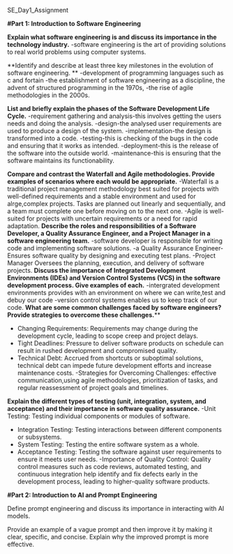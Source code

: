 SE_Day1_Assignment

**#Part 1: Introduction to Software Engineering**

**Explain what software engineering is and discuss its importance in the technology industry.**
-software engineering is the art of providing solutions to real world problems using computer systems.

**Identify and describe at least three key milestones in the evolution of software engineering. **
-development of programming languages such as c and fortain
-the establishment of software engineering as a discipline, the advent of structured programming in the 1970s,
-the rise of agile methodologies in the 2000s.

**List and briefly explain the phases of the Software Development Life Cycle.**
-requirement gathering and analysis-this involves getting the users needs and doing the analysis.
-design-the analysed user requirements are used to produce a design of the system.
-implementation-the design is transformed into a code.
-testing-this is checking of the bugs in the code and ensuring that it works as intended.
-deployment-this is the release of the software into the outside world.
-maintenance-this is ensuring that the software maintains its functionability.

**Compare and contrast the Waterfall and Agile methodologies. Provide examples of scenarios where each would be appropriate.**
-Waterfall is a traditional project management methodology best suited for projects with well-defined requirements and a stable environment and used for alrge,complex projects. Tasks are planned out linearly and sequentially, and a team must complete one before moving on to the next one.
-Agile is well-suited for projects with uncertain requirements or a need for rapid adaptation.
**Describe the roles and responsibilities of a Software Developer, a Quality Assurance Engineer, and a Project Manager in a software engineering team.**
-software developer is responsible for writing code and implementing software solutions.
-a Quality Assurance Engineer-Ensures software quality by designing and executing test plans.
-Project Manager Oversees the planning, execution, and delivery of software projects.
**Discuss the importance of Integrated Development Environments (IDEs) and Version Control Systems (VCS) in the software development process. Give examples of each.**
-intergrated development environments provides with an environment on where we can  write,test and debuy our code
-version control systems enables us to keep track of our code.
**What are some common challenges faced by software engineers? Provide strategies to overcome these challenges.****
 - Changing Requirements: Requirements may change during the development cycle, leading to scope creep and project delays.
  - Tight Deadlines: Pressure to deliver software products on schedule can result in rushed development and compromised quality.
  - Technical Debt: Accrued from shortcuts or suboptimal solutions, technical debt can impede future development efforts and increase maintenance costs.
   -Strategies for Overcoming Challenges:  effective communication,using agile methodologies, prioritization of tasks, and regular reassessment of project goals and timelines.

**Explain the different types of testing (unit, integration, system, and acceptance) and their importance in software quality assurance.**
   -Unit Testing: Testing individual components or modules of software.
  - Integration Testing: Testing interactions between different components or subsystems.
  - System Testing: Testing the entire software system as a whole.
  - Acceptance Testing: Testing the software against user requirements to ensure it meets user needs.
  -Importance of Quality Control: Quality control measures such as code reviews, automated testing, and continuous integration help identify and fix defects early in the development process, leading to higher-quality software products.

**#Part 2: Introduction to AI and Prompt Engineering**

Define prompt engineering and discuss its importance in interacting with AI models.

Provide an example of a vague prompt and then improve it by making it clear, specific, and concise. Explain why the improved prompt is more effective.



